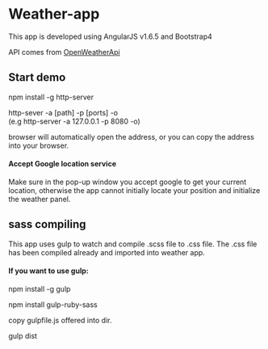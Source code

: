 # Weather-app

This app is developed using AngularJS v1.6.5 and Bootstrap4

API comes from [OpenWeatherApi](http://openweathermap.org)

## Start demo
npm install -g http-server  

http-sever -a [path] -p [ports] -o  
(e.g http-server -a 127.0.0.1 -p 8080 -o)  

browser will automatically open the address, or you can copy the address into your browser.  

#### Accept Google location service
Make sure in the pop-up window you accept google to get your current location, otherwise the app cannot initially locate your position and initialize the weather panel.

## sass compiling
This app uses gulp to watch and compile .scss file to .css file. The .css file has been compiled already and imported into weather app.  

#### If you want to use gulp:   
npm install -g gulp  

npm install gulp-ruby-sass  

copy gulpfile.js offered into dir.  

gulp dist  

